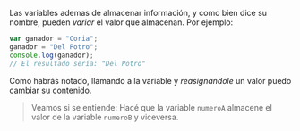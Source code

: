 Las variables ademas de almacenar información, y como bien dice su nombre, pueden _variar_ el valor que almacenan.
Por ejemplo:

```javascript
var ganador = "Coria";
ganador = "Del Potro";
console.log(ganador);
// El resultado sería: "Del Potro"
```
Como habrás notado, llamando a la variable y _reasignandole_ un valor puedo cambiar su contenido.

> Veamos si se entiende: Hacé que la variable `numeroA` almacene el valor de la variable `numeroB` y viceversa.